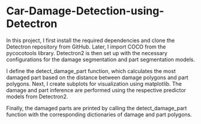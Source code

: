 # Car-Damage-Detection-using-Detectron

In this project, I first install the required dependencies and clone the Detectron repository from GitHub. Later, I import COCO from the pycocotools library. Detectron2 is then set up with the necessary configurations for the damage segmentation and part segmentation models.

I define the detect_damage_part function, which calculates the most damaged part based on the distance between damage polygons and part polygons. Next, I create subplots for visualization using matplotlib. The damage and part inference are performed using the respective predictor models from Detectron2.

Finally, the damaged parts are printed by calling the detect_damage_part function with the corresponding dictionaries of damage and part polygons.
